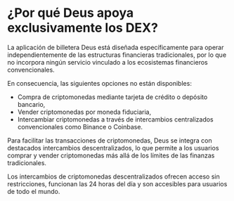 # ¿Por qué Deus apoya exclusivamente los DEX?

La aplicación de billetera Deus está diseñada específicamente para operar independientemente de las estructuras financieras tradicionales, por lo que no incorpora ningún servicio vinculado a los ecosistemas financieros convencionales.

En consecuencia, las siguientes opciones no están disponibles:

- Compra de criptomonedas mediante tarjeta de crédito o depósito bancario,
- Vender criptomonedas por moneda fiduciaria,
- Intercambiar criptomonedas a través de intercambios centralizados convencionales como Binance o Coinbase.

Para facilitar las transacciones de criptomonedas, Deus se integra con destacados intercambios descentralizados, lo que permite a los usuarios comprar y vender criptomonedas más allá de los límites de las finanzas tradicionales.

Los intercambios de criptomonedas descentralizados ofrecen acceso sin restricciones, funcionan las 24 horas del día y son accesibles para usuarios de todo el mundo.